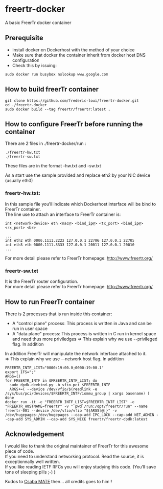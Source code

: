 # freertr-docker
A basic FreerTr docker container

## Prerequisite
- Install docker on Dockerhost with the method of your choice
- Make sure that docker the container inherit from docker host DNS configuration
- Check this by issuing: 
```shell
sudo docker run busybox nslookup www.google.com
```
   
## How to build freerTr container
```shell
git clone https://github.com/frederic-loui/freertr-docker.git
cd ./freertr-docker
sudo docker build --tag freertr/freertr:latest .
```
## How to configure FreerTr before running the container
There are 2 files in ./freertr-docker/run :
```shell
./freertr-hw.txt  
./freertr-sw.txt
```

These files are in the format <freerouter-hostname>-hw.txt and <freerouter-hostname>-sw.txt

As a start use the sample provided and replace eth2 by your NIC device (usually eth0)

### freertr-hw.txt:
In this sample file you'll indicate which Dockerhost interface will be bind to FreerTr container. <br>
The line use to attach an interface to FreerTr container is: <br>
```shell
int <network-device> eth <mac@> <bind_ip@> <tx_port> <bind_ip@> <rx_port> <br>
```

```shell
...
int eth2 eth 0000.1111.2222 127.0.0.1 22706 127.0.0.1 22705
int eth3 eth 0000.1111.3333 127.0.0.1 20011 127.0.0.1 20010
...
```

For more detail please refer to FreerTr homepage: http://www.freertr.org/ <br>

### freertr-sw.txt
It is the FreerTr router configuration.  <br>
For more detail please refer to FreerTr homepage: http://www.freertr.org/ <br>

## How to run FreerTr container
There is 2 processes that is run inside this container: <br>
- A "control plane" process: This process is written in Java and can be run in user space
- A "data plane" process: This process is written in C run in kernel space and need thus more priviledges
  => This explain why we use --privileged flag. In addition

In addition FreerTr will manipulate the network interface attached to it. <br>
=> This explain why we use --network host flag. In addition
```shell
FREERTR_INTF_LIST="0000:19:00.0;0000:19:00.1"
export IFS=";"
ARGS=()
for FREERTR_INTF in $FREERTR_INTF_LIST; do
  sudo dpdk-devbind.py -b vfio-pci $FREERTR_INTF
  ARGS+=( --device /dev/vfio/$(readlink -e /sys/bus/pci/devices/$FREERTR_INTF/iommu_group | xargs basename) )
done
docker run -it -e "FREERTR_INTF_LIST=$FREERTR_INTF_LIST" -e "FREERTR_HOSTNAME=freertr" -v "`pwd`/run:/opt/freertr/run" --name freertr-001 --device /dev/vfio/vfio "${ARGS[@]}" -v /dev/hugepages:/dev/hugepages --cap-add IPC_LOCK --cap-add NET_ADMIN --cap-add SYS_ADMIN --cap-add SYS_NICE freertr/freertr-dpdk:latest
```

## Acknowledgement
I would like to thank the original maintainer of FreerTr for this awesome piece of code. <br>
If you need to understand networking protocol. Read the source, it is exceptionnally well written. <br>
If you like reading IETF RFCs you will enjoy studying this code. (You'll save tons of sleeping pills ;-) )<br>

Kudos to <a href=http://mc36.nop.hu/cv.html>Csaba MATE</a> then... all credits goes to him ! <br>

